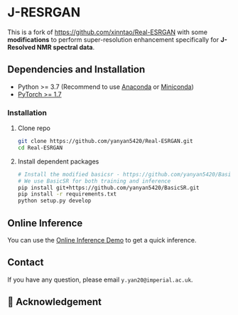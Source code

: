 # J-RESRGAN 

This is a fork of https://github.com/xinntao/Real-ESRGAN with some **modifications** to perform super-resolution enhancement specifically for **J-Resolved NMR spectral data**.

## Dependencies and Installation

- Python >= 3.7 (Recommend to use [Anaconda](https://www.anaconda.com/download/#linux) or [Miniconda](https://docs.conda.io/en/latest/miniconda.html))
- [PyTorch >= 1.7](https://pytorch.org/)

### Installation

1. Clone repo

    ```bash
    git clone https://github.com/yanyan5420/Real-ESRGAN.git
    cd Real-ESRGAN
    ```

1. Install dependent packages

    ```bash
    # Install the modified basicsr - https://github.com/yanyan5420/BasicSR
    # We use BasicSR for both training and inference
    pip install git+https://github.com/yanyan5420/BasicSR.git
    pip install -r requirements.txt
    python setup.py develop
    ```

## Online Inference

You can use the [Online Inference Demo](https://colab.research.google.com/drive/1bZxpI5zzAqq1uJ6QpwEGTS6xXjhYOnW_?usp=sharing) to get a quick inference. 


## Contact

If you have any question, please email `y.yan20@imperial.ac.uk`.


## 🤗 Acknowledgement
